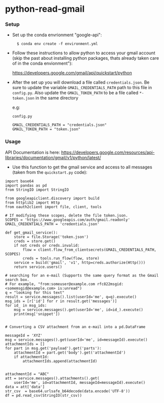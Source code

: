 # python-read-gmail

### Setup 

* Set up the conda envrionment "google-api":

        $ conda env create -f environment.yml 

* Follow these instructions to allow python to access your gmail account (skip the past about installing python packages, thats already taken care of in the conda envionment"):

    https://developers.google.com/gmail/api/quickstart/python

* After the set up you will download a file called `credentials.json`. Be sure to update the variable `GMAIL_CREDENTIALS_PATH` path to this file in `config.py`. Also update the `GMAIL_TOKEN_PATH` to be a file called `*-token.json` in the same directory

    e.g:
    ```
    config.py 

    GMAIL_CREDENTIALS_PATH = "credentials.json"
    GMAIL_TOKEN_PATH = "token.json"
    ```

### Usage 

API Documentation is here: https://developers.google.com/resources/api-libraries/documentation/gmail/v1/python/latest/

* Use this function to get the gmail service and access to all messages (taken from the `quickstart.py` code):

```
import base64
import pandas as pd
from StringIO import StringIO

from googleapiclient.discovery import build
from httplib2 import Http
from oauth2client import file, client, tools

# If modifying these scopes, delete the file token.json.
SCOPES = 'https://www.googleapis.com/auth/gmail.readonly'
GMAIL_CREDENTIALS_PATH = 'credentials.json'

def get_gmail_service():
    store = file.Storage('token.json')
    creds = store.get()
    if not creds or creds.invalid:
        flow = client.flow_from_clientsecrets(GMAIL_CREDENTIALS_PATH, SCOPES)
        creds = tools.run_flow(flow, store)
    service = build('gmail', 'v1', http=creds.authorize(Http()))
    return service.users()

# searching for an e-mail (Supports the same query format as the Gmail search box.
# For example, "from:someuser@example.com rfc822msgid:<somemsgid@example.com> is:unread")
q = "looking for this text"
result = service.messages().list(userId='me', q=q).execute()
msg_ids = [r['id'] for r in result.get('messages')]
for id_ in msg_ids:
    msg = service.messages().get(userId='me', id=id_).execute()
    print(msg['snippet'])


# Converting a CSV attachment from an e-mail into a pd.DataFrame

messageId = 'XYZ'
msg = service.messages().get(userId='me', id=messageId).execute()
attachmentIds = []
for part in msg.get('payload').get('parts'):
    attachmentId = part.get('body').get('attachmentId')
    if attachmentId:
        attachmentIds.append(attachmentId)


attachmentId = "ABC"
att = service.messages().attachments().get(
    userId='me', id=attachmentId, messageId=messageId).execute()
data = att['data']
str_csv  = base64.urlsafe_b64decode(data.encode('UTF-8'))
df = pd.read_csv(StringIO(str_csv))

```

